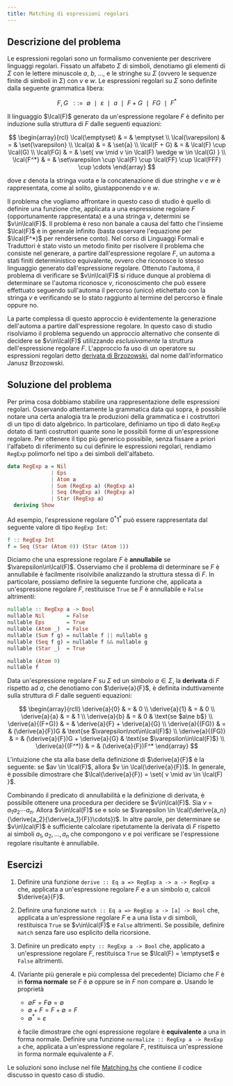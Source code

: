 ```yaml
---
title: Matching di espressioni regolari
---
```


## Descrizione del problema

Le espressioni regolari sono un formalismo conveniente per
descrivere linguaggi regolari. Fissato un alfabeto $\Sigma$ di
simboli, denotiamo gli elementi di $\Sigma$ con le lettere minuscole
$a$, $b$, ..., e le stringhe su $\Sigma$ (ovvero le sequenze finite
di simboli in $\Sigma$) con $v$ e $w$. Le espressioni regolari su
$\Sigma$ sono definite dalla seguente grammatica libera:

$$
  F, G ~~::=~~ \emptyset ~~\mid~~ \varepsilon ~~\mid~~ a ~~\mid~~ F + G ~~\mid~~ FG ~~\mid~~ F^*
$$

Il linguaggio $\lcal(F)$ generato da un'espressione regolare $F$ è
definito per induzione sulla struttura di $F$ dalle seguenti
equazioni:

$$
  \begin{array}{rcl}
    \lcal(\emptyset) & = & \emptyset
    \\
    \lcal(\varepsilon) & = & \set{\varepsilon}
    \\
    \lcal(a) & = & \set{a}
    \\
    \lcal(F + G) & = & \lcal(F) \cup \lcal(G)
    \\
    \lcal(FG) & = & \set{ vw \mid v \in \lcal(F) \wedge w \in \lcal(G) }
    \\
    \lcal{F^*} & = & \set\varepsilon \cup \lcal(F) \cup \lcal(FF) \cup \lcal(FFF) \cup \cdots
  \end{array}
$$

dove $\varepsilon$ denota la stringa vuota e la concatenazione di
due stringhe $v$ e $w$ è rappresentata, come al solito,
giustapponendo $v$ e $w$.

Il problema che vogliamo affrontare in questo caso di studio è
quello di definire una funzione che, applicata a una espressione
regolare $F$ (opportunamente rappresentata) e a una stringa $v$,
determini se $v\in\lcal(F)$. Il problema è reso non banale a causa
del fatto che l'insieme $\lcal(F)$ è in generale infinito (basta
osservare l'equazione per $\lcal(F^*)$ per rendersene conto). Nel
corso di Linguaggi Formali e Traduttori è stato visto un metodo
finito per risolvere il problema che consiste nel generare, a
partire dall'espressione regolare $F$, un automa a stati finiti
deterministico equivalente, ovvero che riconosce lo stesso
linguaggio generato dall'espressione regolare. Ottenuto l'automa, il
problema di verificare se $v\in\lcal(F)$ si riduce dunque al
problema di determinare se l'automa riconosce $v$, riconoscimento
che può essere effettuato seguendo sull'automa il percorso (unico)
etichettato con la stringa $v$ e verificando se lo stato raggiunto
al termine del percorso è finale oppure no.

La parte complessa di questo approccio è evidentemente la
generazione dell'automa a partire dall'espressione regolare. In
questo caso di studio risolviamo il problema seguendo un approccio
alternativo che consente di decidere se $v\in\lcal(F)$ utilizzando
*esclusivamente* la struttura dell'espressione regolare
$F$. L'approccio fa uso di un operatore su espressioni regolari
detto [derivata di
Brzozowski](https://en.wikipedia.org/wiki/Brzozowski_derivative),
dal nome dall'informatico Janusz Brzozowski.

## Soluzione del problema

Per prima cosa dobbiamo stabilire una rappresentazione delle
espressioni regolari. Osservando attentamente la grammatica data qui
sopra, è possibile notare una certa analogia tra le produzioni della
grammatica e i costruttori di un tipo di dato algebrico. In
particolare, definiamo un tipo di dato `RegExp` dotato di tanti
costruttori quante sono le possibili forme di un'espressione
regolare. Per ottenere il tipo più generico possibile, senza fissare
a priori l'alfabeto di riferimento su cui definire le espressioni
regolari, rendiamo `RegExp` polimorfo nel tipo `a` dei simboli
dell'alfabeto.

``` haskell
data RegExp a = Nil
              | Eps
              | Atom a
              | Sum (RegExp a) (RegExp a)
              | Seq (RegExp a) (RegExp a)
              | Star (RegExp a)
  deriving Show
```

Ad esempio, l'espressione regolare $0^\ast1^\ast$ può essere
rappresentata dal seguente valore di tipo `RegExp Int`:

``` haskell
f :: RegExp Int
f = Seq (Star (Atom 0)) (Star (Atom 1))
```

Diciamo che una espressione regolare $F$ è **annullabile** se
$\varepsilon\in\lcal(F)$. Osserviamo che il problema di determinare
se $F$ è annullabile è facilmente risolvibile analizzando la
struttura stessa di $F$. In particolare, possiamo definire la
seguente funzione che, applicata a un'espressione regolare $F$,
restituisce `True` se $F$ è annullabile e `False` altrimenti:

``` haskell
nullable :: RegExp a -> Bool
nullable Nil       = False
nullable Eps       = True
nullable (Atom _)  = False
nullable (Sum f g) = nullable f || nullable g
nullable (Seq f g) = nullable f && nullable g
nullable (Star _)  = True
```

``` haskell
nullable (Atom 0)
nullable f
```

Data un'espressione regolare $F$ su $\Sigma$ ed un simbolo
$a\in\Sigma$, la **derivata** di $F$ rispetto ad $a$, che denotiamo con
$\derive{a}{F}$, è definita induttivamente sulla struttura di $F$
dalle seguenti equazioni:

$$
  \begin{array}{rcll}
    \derive{a}{0} & = & 0
    \\
    \derive{a}{1} & = & 0
    \\
    \derive{a}{a} & = & 1
    \\
    \derive{a}{b} & = & 0 & \text{se $a\ne b$}
    \\
    \derive{a}{(F+G)} & = & \derive{a}{F} + \derive{a}{G}
    \\
    \derive{a}{(FG)} & = & (\derive{a}{F})G & \text{se $\varepsilon\not\in\lcal(F)$}
    \\
    \derive{a}{(FG)} & = & (\derive{a}{F})G + \derive{a}{G} & \text{se $\varepsilon\in\lcal(F)$}
    \\
    \derive{a}{(F^*)} & = & (\derive{a}{F})F^*
  \end{array}
$$

L'intuizione che sta alla base della definizione di $\derive{a}{F}$
è la seguente: se $av \in \lcal(F)$, allora $v \in
\lcal(\derive{a}{F})$. In generale, è possibile dimostrare che
$\lcal(\derive{a}{F}) = \set{ v \mid av \in \lcal(F) }$.

Combinando il predicato di annullabilità e la definizione di
derivata, è possibile ottenere una procedura per decidere se
$v\in\lcal(F)$. Sia $v = a_1a_2\cdots a_n$. Allora $v\in\lcal(F)$ se
e solo se $\varepsilon \in
\lcal(\derive{a_n}{\derive{a_2}{\derive{a_1}{F}}\cdots})$.  In altre
parole, per determinare se $v\in\lcal(F)$ è sufficiente calcolare
ripetutamente la derivata di $F$ rispetto ai simboli $a_1, a_2,
\dots, a_n$ che compongono $v$ e poi verificare se l'espressione
regolare risultante è annullabile.

## Esercizi

1. Definire una funzione `derive :: Eq a => RegExp a -> a -> RegExp
   a` che, applicata a un'espressione regolare $F$ e a un simbolo
   $a$, calcoli $\derive{a}{F}$.
2. Definire una funzione `match :: Eq a => RegExp a -> [a] -> Bool`
   che, applicata a un'espressione regolare $F$ e a una lista $v$ di
   simboli, restituisca `True` se $v\in\lcal(F)$ e `False`
   altrimenti. Se possibile, definire `match` senza fare uso
   esplicito della ricorsione.
3. Definire un predicato `empty :: RegExp a -> Bool` che, applicato
   a un'espressione regolare $F$, restituisca `True` se $\lcal(F) =
   \emptyset$ e `False` altrimenti.
4. (Variante più generale e più complessa del precedente) Diciamo
   che $F$ è in **forma normale** se $F$ è $\emptyset$ oppure se in
   $F$ non compare $\emptyset$. Usando le proprietà

   * $\emptyset F = F \emptyset = \emptyset$
   * $\emptyset + F = F + \emptyset = F$
   * $\emptyset^\ast = \varepsilon$

   è facile dimostrare che ogni espressione regolare è
   **equivalente** a una in forma normale. Definire una funzione
   `normalize :: RegExp a -> RexExp a` che, applicata a
   un'espressione regolare $F$, restituisca un'espressione in forma
   normale equivalente a $F$.

Le soluzioni sono incluse nel file
[Matching.hs](assets/haskell/Matching.hs) che contiene il codice
discusso in questo caso di studio.

